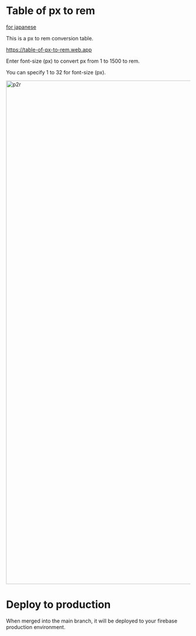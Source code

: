 # Table of px to rem

[for japanese](README.ja.md)

This is a px to rem conversion table.

https://table-of-px-to-rem.web.app

Enter font-size (px) to convert px from 1 to 1500 to rem.

You can specify 1 to 32 for font-size (px).

<img width="1377" alt="p2r" src="https://user-images.githubusercontent.com/10436645/132133817-e69f9501-bded-4d05-a3b5-38c56737099b.png">

# Deploy to production

When merged into the main branch, it will be deployed to your firebase production environment.
